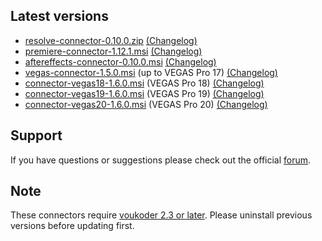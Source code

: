 ## Latest versions
- [resolve-connector-0.10.0.zip](resolve/resolve-connector-0.10.0.zip?raw=true) [(Changelog)](resolve/README.md)
- [premiere-connector-1.12.1.msi](premiere/premiere-connector-1.12.1.msi?raw=true) [(Changelog)](premiere/README.md)
- [aftereffects-connector-0.10.0.msi](aftereffects/aftereffects-connector-0.10.0.msi?raw=true) [(Changelog)](aftereffects/README.md)
- [vegas-connector-1.5.0.msi](vegas/vegas-connector-1.5.0.msi?raw=true) (up to VEGAS Pro 17) [(Changelog)](vegas/README.md)
- [connector-vegas18-1.6.0.msi](vegas/connector-vegas18-1.6.0.msi?raw=true) (VEGAS Pro 18) [(Changelog)](vegas/README.md)
- [connector-vegas19-1.6.0.msi](vegas/connector-vegas19-1.6.0.msi?raw=true) (VEGAS Pro 19) [(Changelog)](vegas/README.md)
- [connector-vegas20-1.6.0.msi](vegas/connector-vegas20-1.6.0.msi?raw=true) (VEGAS Pro 20) [(Changelog)](vegas/README.md)

## Support
If you have questions or suggestions please check out the official [forum](https://www.voukoder.org/forum/).

## Note
These connectors require [voukoder 2.3 or later](https://github.com/Vouk/voukoder/releases). Please uninstall previous versions before updating first.
